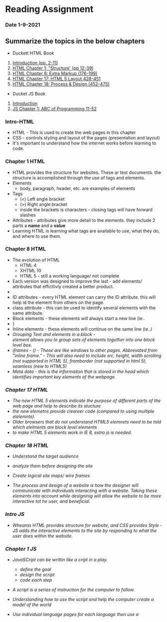 # Reading Assignment
### Date 1-9-2021
 
## Summarize the topics in the below chapters
- Duckett HTML Book
1. [Introduction (pp. 2-11)](#intro-html)
1. [HTML Chapter 1: "Structure' (pp 12-39)](#chapter-1-html)
1. [HTML Chapter 8: Extra Markup (176-199)](#chapter-8-html)
1. [HTML Chapter 17: HTML 5 Layout 428-451](#chapter-17-html)
1. [HTML Chapter 18: Process & Design (452-475)](#chapter-18-html)

- Ducket JS Book
1. [Introduction](#intro-js)
1. [JS Chapter 1: ABC of Programming 11-52](#chapter-1-js)

### Intro-HTML
- HTML - This is used to create the web pages in this chapter
- CSS - controls styling and layout of the pages (presentation and layout)
- It's important to understand how the internet works before learning to code.
### Chapter 1 HTML
- HTML provides the structure for websites. These ar  text documents. the structure is accomplished through the use of tags and elements.
- Elements
    - body, paragraph, header, etc. are examples of elements
- Tags
    - (<) Left angle bracket
    - (>) Right angle bracket
    - inside the brackets is characters - closing tags will have forward slashes
- Attributes - attributes give more detail to the elements. they include 2 parts a **name** and a **value**
- Learning HTML is learning what tags are available to use, what they do, and where to use them.
### Chapter 8 HTML
- The evolution of HTML
  - HTML 4
  - XHTML 10
  - HTML 5 - still a working language/ not complete
- Each version was designed to improve the last - add elements/ attributes that effictlivly created a better product.
- <!-- ommited comment for HTML Here -->
-  ID attributes - every HTML element can carry the ID attribute. this will help id the element from others on the page.
- class attribute - this can be used to identify several elements with the same attribute.
- Block elements - these elements will always start a new line (ie..<li>)
- Inline elements - these elements will continue on the same line (ie..<em>)
- Grouping Text and elements in a block - <div> element allows you  to group sets of elements together into one block level box.
- iframes - (<iframes>) - These are like windows to other pages. Abbrevated from "inline frame." - This will  also need to include src, height, width scrolling (not supported in HTML 5), framborder (not supported in html 5), seamless (new to HTML5)
- Meta data - this is the informaiton that is stored in the head which identifies important key elements of the webpage.  
### Chapter 17 HTML
- The new HTML 5 elements indicate the purpose of different parts of the web page and help to describe its stucture
- the new elemetns provide cleareer code (compared to using multiple <div> elelemnts).
- Older browsers that do not understand HTML5 elemnets need to be told which elelments are block level elements
- to make HTML 5 elements work in IE 8, extra js is needed.
### Chapter 18 HTML
- Understand the target audience
- analyze them before designing the site

- Create logical site maps/ wire frames
- The process and design of a website is how the designer will communicate with individuals interacting with a website. Taking these elements into account while designinig will allow the website to be more interactive tot he user, and beneficial.

### Intro JS
- Whearas HTML provides structure for website, and CSS provides Style - JS adds the interactive elements to the site by responding to what the user does within the website.
### Chapter 1 JS
- JavaSCript can be writtin like a cript in a play. 
  - define the goal
  - design the script
  - code each step
- A script is a series of instruction for the computer to follow.
- Understanding how to use the script and help the computer create a model of the world 
- Use individual language pages for each language then use a <script> tag to tie them togetherr in the HTML page for viewing and interaction.


- [Main Page](https://jinman36.github.io/reading-notes/)